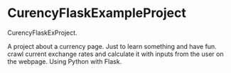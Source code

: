 # CurencyFlaskExampleProject
CurencyFlaskExProject. 

A project about a currency page. Just to learn something and have fun.
crawl current exchange rates and calculate it with inputs from the user on the webpage. Using Python with Flask.
